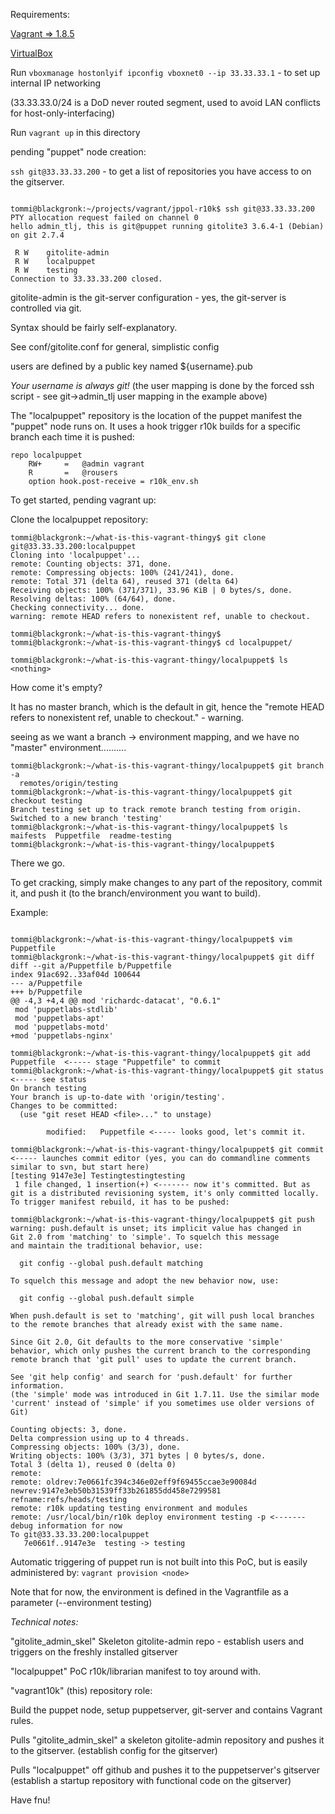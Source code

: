 Requirements:

[Vagrant => 1.8.5](https://www.vagrantup.com/downloads.html "Vagrant - >= 1.8.5")

[VirtualBox](https://www.virtualbox.org/wiki/Downloads "oracle virtualbox")

  Run `vboxmanage hostonlyif ipconfig vboxnet0 --ip 33.33.33.1` - to set up internal IP networking

  (33.33.33.0/24 is a DoD never routed segment, used to avoid LAN conflicts for host-only-interfacing)
  
Run `vagrant up` in this directory


pending "puppet" node creation:

  `ssh git@33.33.33.200` - to get a list of repositories you have access to on the gitserver.

~~~

tommi@blackgronk:~/projects/vagrant/jppol-r10k$ ssh git@33.33.33.200
PTY allocation request failed on channel 0
hello admin_tlj, this is git@puppet running gitolite3 3.6.4-1 (Debian) on git 2.7.4

 R W    gitolite-admin
 R W    localpuppet
 R W    testing
Connection to 33.33.33.200 closed.

~~~


gitolite-admin is the git-server configuration - yes, the git-server is controlled via git. 

  Syntax should be fairly self-explanatory.

  See conf/gitolite.conf for general, simplistic config  

  users are defined by a public key named ${username}.pub

  *Your username is always git!* (the user mapping is done by the forced ssh script - see git->admin_tlj user mapping in the example above)


The "localpuppet" repository is the location of the puppet manifest the "puppet" node runs on.
It uses a hook trigger r10k builds for a specific branch each time it is pushed:

~~~
repo localpuppet
    RW+     =   @admin vagrant
    R       =   @rousers
    option hook.post-receive = r10k_env.sh
~~~

To get started, pending vagrant up:

Clone the localpuppet repository:
~~~
tommi@blackgronk:~/what-is-this-vagrant-thingy$ git clone git@33.33.33.200:localpuppet
Cloning into 'localpuppet'...
remote: Counting objects: 371, done.
remote: Compressing objects: 100% (241/241), done.
remote: Total 371 (delta 64), reused 371 (delta 64)
Receiving objects: 100% (371/371), 33.96 KiB | 0 bytes/s, done.
Resolving deltas: 100% (64/64), done.
Checking connectivity... done.
warning: remote HEAD refers to nonexistent ref, unable to checkout.

tommi@blackgronk:~/what-is-this-vagrant-thingy$ 
tommi@blackgronk:~/what-is-this-vagrant-thingy$ cd localpuppet/

tommi@blackgronk:~/what-is-this-vagrant-thingy/localpuppet$ ls
<nothing>
~~~ 

How come it's empty?

It has no master branch, which is the default in git, hence the "remote HEAD refers to nonexistent ref, unable to checkout."  - warning.

seeing as we want a branch -> environment mapping, and we have no "master" environment..........

~~~
tommi@blackgronk:~/what-is-this-vagrant-thingy/localpuppet$ git branch -a
  remotes/origin/testing
tommi@blackgronk:~/what-is-this-vagrant-thingy/localpuppet$ git checkout testing
Branch testing set up to track remote branch testing from origin.
Switched to a new branch 'testing'
tommi@blackgronk:~/what-is-this-vagrant-thingy/localpuppet$ ls
maifests  Puppetfile  readme-testing
tommi@blackgronk:~/what-is-this-vagrant-thingy/localpuppet$ 
~~~
There we go.

To get cracking, simply make changes to any part of the repository, commit it, and push it (to the branch/environment you want to build).

Example:
~~~

tommi@blackgronk:~/what-is-this-vagrant-thingy/localpuppet$ vim Puppetfile 
tommi@blackgronk:~/what-is-this-vagrant-thingy/localpuppet$ git diff
diff --git a/Puppetfile b/Puppetfile
index 91ac692..33af04d 100644
--- a/Puppetfile
+++ b/Puppetfile
@@ -4,3 +4,4 @@ mod 'richardc-datacat', "0.6.1"
 mod 'puppetlabs-stdlib'
 mod 'puppetlabs-apt'
 mod 'puppetlabs-motd'
+mod 'puppetlabs-nginx'

tommi@blackgronk:~/what-is-this-vagrant-thingy/localpuppet$ git add Puppetfile  <----- stage "Puppetfile" to commit
tommi@blackgronk:~/what-is-this-vagrant-thingy/localpuppet$ git status <----- see status
On branch testing
Your branch is up-to-date with 'origin/testing'.
Changes to be committed:
  (use "git reset HEAD <file>..." to unstage)

        modified:   Puppetfile <----- looks good, let's commit it.

tommi@blackgronk:~/what-is-this-vagrant-thingy/localpuppet$ git commit <----- launches commit editor (yes, you can do commandline comments similar to svn, but start here)
[testing 9147e3e] Testingtestingtesting
 1 file changed, 1 insertion(+) <------- now it's committed. But as git is a distributed revisioning system, it's only committed locally. To trigger manifest rebuild, it has to be pushed:

tommi@blackgronk:~/what-is-this-vagrant-thingy/localpuppet$ git push
warning: push.default is unset; its implicit value has changed in
Git 2.0 from 'matching' to 'simple'. To squelch this message
and maintain the traditional behavior, use:

  git config --global push.default matching

To squelch this message and adopt the new behavior now, use:

  git config --global push.default simple

When push.default is set to 'matching', git will push local branches
to the remote branches that already exist with the same name.

Since Git 2.0, Git defaults to the more conservative 'simple'
behavior, which only pushes the current branch to the corresponding
remote branch that 'git pull' uses to update the current branch.

See 'git help config' and search for 'push.default' for further information.
(the 'simple' mode was introduced in Git 1.7.11. Use the similar mode
'current' instead of 'simple' if you sometimes use older versions of Git)

Counting objects: 3, done.
Delta compression using up to 4 threads.
Compressing objects: 100% (3/3), done.
Writing objects: 100% (3/3), 371 bytes | 0 bytes/s, done.
Total 3 (delta 1), reused 0 (delta 0)
remote: 
remote: oldrev:7e0661fc394c346e02eff9f69455ccae3e90084d newrev:9147e3eb50b31539ff33b261855dd458e7299581 refname:refs/heads/testing
remote: r10k updating testing environment and modules 
remote: /usr/local/bin/r10k deploy environment testing -p <------- debug information for now
To git@33.33.33.200:localpuppet
   7e0661f..9147e3e  testing -> testing

~~~

Automatic triggering of puppet run is not built into this PoC, but is easily administered by:
`vagrant provision <node>`

Note that for now, the environment is defined in the Vagrantfile as a parameter (--environment testing)

*Technical notes:*

"gitolite_admin_skel" Skeleton gitolite-admin repo - establish users and triggers on the freshly installed gitserver

"localpuppet" PoC r10k/librarian manifest to toy around with.

"vagrant10k" (this) repository role:

  Build the puppet node, setup puppetserver, git-server and contains Vagrant rules.

  Pulls "gitolite_admin_skel" a skeleton gitolite-admin repository and pushes it to the gitserver.  (establish config for the gitserver)

  Pulls "localpuppet" off github and pushes it to the puppetserver's gitserver (establish a startup repository with functional code on the gitserver)

Have fnu!
